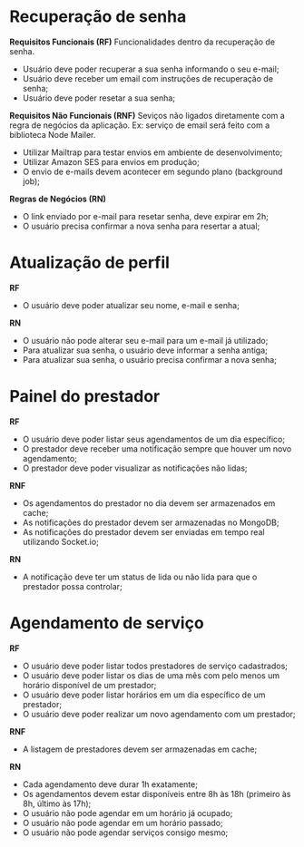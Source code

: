 # Recuperação de senha

**Requisitos Funcionais (RF)**
Funcionalidades dentro da recuperação de senha.

- Usuário deve poder recuperar a sua senha informando o seu e-mail;
- Usuário deve receber um email com instruções de recuperação de senha;
- Usuário deve poder resetar a sua senha;

**Requisitos Não Funcionais (RNF)**
Seviços não ligados diretamente com a regra de negócios da aplicação. Ex: serviço de email será feito com a biblioteca Node Mailer.

- Utilizar Mailtrap para testar envios em ambiente de desenvolvimento;
- Utilizar Amazon SES para envios em produção;
- O envio de e-mails devem acontecer em segundo plano (background job);

**Regras de Negócios (RN)**

- O link enviado por e-mail para resetar senha, deve expirar em 2h;
- O usuário precisa confirmar a nova senha para resertar a atual;


# Atualização de perfil

**RF**

- O usuário deve poder atualizar seu nome, e-mail e senha;

**RN**

- O usuário não pode alterar seu e-mail para um e-mail já utilizado;
- Para atualizar sua senha, o usuário deve informar a senha antiga;
- Para atualizar sua senha, o usuário precisa confirmar a nova senha;

# Painel do prestador

**RF**

- O usuário deve poder listar seus agendamentos de um dia específico;
- O prestador deve receber uma notificação sempre que houver um novo agendamento;
- O prestador deve poder visualizar as notificações não lidas;

**RNF**

- Os agendamentos do prestador no dia devem ser armazenados em cache;
- As notificações do prestador devem ser armazenadas no MongoDB;
- As notificações do prestador devem ser enviadas em tempo real utilizando Socket.io;

**RN**

- A notificação deve ter um status de lida ou não lida para que o prestador possa controlar;

# Agendamento de serviço

**RF**

- O usuário deve poder listar todos prestadores de serviço cadastrados;
- O usuário deve poder listar os dias de uma mês com pelo menos um horário disponível de um prestador;
- O usuário deve poder listar horários em um dia específico de um prestador;
- O usuário deve poder realizar um novo agendamento com um prestador;

**RNF**

- A listagem de prestadores devem ser armazenadas em cache;

**RN**

- Cada agendamento deve durar 1h exatamente;
- Os agendamentos devem estar disponíveis entre 8h às 18h (primeiro às 8h, último às 17h);
- O usuário não pode agendar em um horário já ocupado;
- O usuário não pode agendar em um horário passado;
- O usuário não pode agendar serviços consigo mesmo;
